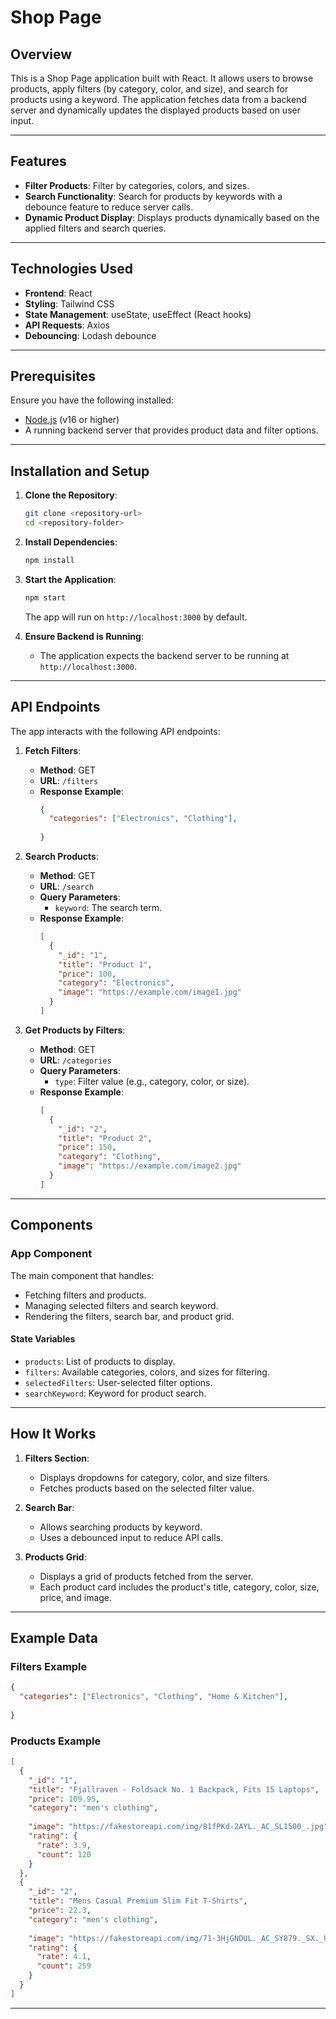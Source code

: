 # Shop Page

## Overview
This is a Shop Page application built with React. It allows users to browse products, apply filters (by category, color, and size), and search for products using a keyword. The application fetches data from a backend server and dynamically updates the displayed products based on user input.

---

## Features
- **Filter Products**: Filter by categories, colors, and sizes.
- **Search Functionality**: Search for products by keywords with a debounce feature to reduce server calls.
- **Dynamic Product Display**: Displays products dynamically based on the applied filters and search queries.

---

## Technologies Used
- **Frontend**: React
- **Styling**: Tailwind CSS
- **State Management**: useState, useEffect (React hooks)
- **API Requests**: Axios
- **Debouncing**: Lodash debounce

---

## Prerequisites

Ensure you have the following installed:
- [Node.js](https://nodejs.org/) (v16 or higher)
- A running backend server that provides product data and filter options.

---

## Installation and Setup

1. **Clone the Repository**:
   ```bash
   git clone <repository-url>
   cd <repository-folder>
   ```

2. **Install Dependencies**:
   ```bash
   npm install
   ```

3. **Start the Application**:
   ```bash
   npm start
   ```

   The app will run on `http://localhost:3000` by default.

4. **Ensure Backend is Running**:
   - The application expects the backend server to be running at `http://localhost:3000`.

---

## API Endpoints
The app interacts with the following API endpoints:

1. **Fetch Filters**:
   - **Method**: GET
   - **URL**: `/filters`
   - **Response Example**:
     ```json
     {
       "categories": ["Electronics", "Clothing"],
       
     }
     ```

2. **Search Products**:
   - **Method**: GET
   - **URL**: `/search`
   - **Query Parameters**:
     - `keyword`: The search term.
   - **Response Example**:
     ```json
     [
       {
         "_id": "1",
         "title": "Product 1",
         "price": 100,
         "category": "Electronics",
         "image": "https://example.com/image1.jpg"
       }
     ]
     ```

3. **Get Products by Filters**:
   - **Method**: GET
   - **URL**: `/categories`
   - **Query Parameters**:
     - `type`: Filter value (e.g., category, color, or size).
   - **Response Example**:
     ```json
     [
       {
         "_id": "2",
         "title": "Product 2",
         "price": 150,
         "category": "Clothing",
         "image": "https://example.com/image2.jpg"
       }
     ]
     ```

---

## Components

### App Component
The main component that handles:
- Fetching filters and products.
- Managing selected filters and search keyword.
- Rendering the filters, search bar, and product grid.

#### State Variables
- `products`: List of products to display.
- `filters`: Available categories, colors, and sizes for filtering.
- `selectedFilters`: User-selected filter options.
- `searchKeyword`: Keyword for product search.

---

## How It Works

1. **Filters Section**:
   - Displays dropdowns for category, color, and size filters.
   - Fetches products based on the selected filter value.

2. **Search Bar**:
   - Allows searching products by keyword.
   - Uses a debounced input to reduce API calls.

3. **Products Grid**:
   - Displays a grid of products fetched from the server.
   - Each product card includes the product's title, category, color, size, price, and image.

---

## Example Data

### Filters Example
```json
{
  "categories": ["Electronics", "Clothing", "Home & Kitchen"],
  
}
```

### Products Example
```json
[
  {
    "_id": "1",
    "title": "Fjallraven - Foldsack No. 1 Backpack, Fits 15 Laptops",
    "price": 109.95,
    "category": "men's clothing",
    
    "image": "https://fakestoreapi.com/img/81fPKd-2AYL._AC_SL1500_.jpg",
    "rating": {
      "rate": 3.9,
      "count": 120
    }
  },
  {
    "_id": "2",
    "title": "Mens Casual Premium Slim Fit T-Shirts",
    "price": 22.3,
    "category": "men's clothing",
    
    "image": "https://fakestoreapi.com/img/71-3HjGNDUL._AC_SY879._SX._UX._SY._UY_.jpg",
    "rating": {
      "rate": 4.1,
      "count": 259
    }
  }
]
```

---


